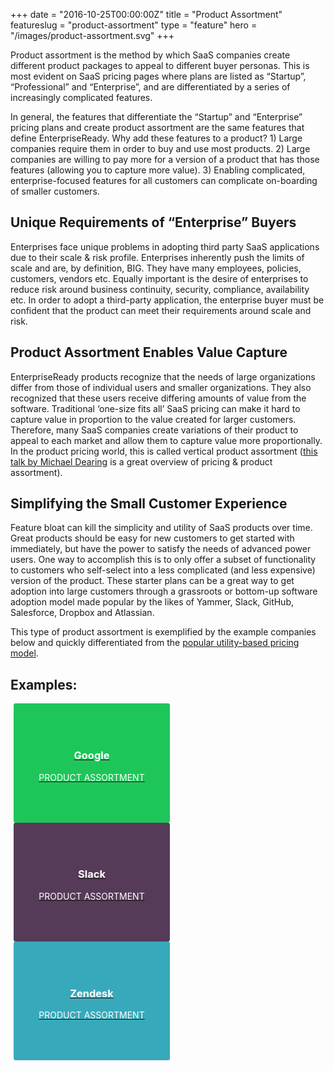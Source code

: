 +++
date = "2016-10-25T00:00:00Z"
title = "Product Assortment"
featureslug = "product-assortment"
type = "feature"
hero = "/images/product-assortment.svg"
+++

Product assortment is the method by which SaaS companies create different product packages to appeal to different buyer personas. This is most evident on SaaS pricing pages where plans are listed as “Startup”, “Professional” and “Enterprise”, and are differentiated by a series of increasingly complicated features.

In general, the features that differentiate the “Startup” and “Enterprise” pricing plans and create product assortment are the same features that define EnterpriseReady. Why add these features to a product? 1) Large companies require them in order to buy and use most products. 2) Large companies are willing to pay more for a version of a product that has those features (allowing you to capture more value). 3) Enabling complicated, enterprise-focused features for all customers can complicate on-boarding of smaller customers.

## Unique Requirements of “Enterprise” Buyers
Enterprises face unique problems in adopting third party SaaS applications due to their scale & risk profile. Enterprises inherently push the limits of scale and are, by definition, BIG. They have many employees, policies, customers, vendors etc. Equally important is the desire of enterprises to reduce risk around business continuity, security, compliance, availability etc. In order to adopt a third-party application, the enterprise buyer must be confident that the product can meet their requirements around scale and risk.

## Product Assortment Enables Value Capture
EnterpriseReady products recognize that the needs of large organizations differ from those of individual users and smaller organizations. They also recognized that these users receive differing amounts of value from the software. Traditional ‘one-size fits all’ SaaS pricing can make it hard to capture value in proportion to the value created for larger customers. Therefore, many SaaS companies create variations of their product to appeal to each market and allow them to capture value more proportionally. In the product pricing world, this is called vertical product assortment ([this talk by Michael Dearing](http://www.heavybit.com/library/video/harrison-metals-michael-dearing-on-pricing/) is a great overview of pricing & product assortment).

## Simplifying the Small Customer Experience
Feature bloat can kill the simplicity and utility of SaaS products over time. Great products should be easy for new customers to get started with immediately, but have the power to satisfy the needs of advanced power users. One way to accomplish this is to only offer a subset of functionality to customers who self-select into a less complicated (and less expensive) version of the product. These starter plans can be a great way to get adoption into large customers through a grassroots or bottom-up software adoption model made popular by the likes of Yammer, Slack, GitHub, Salesforce, Dropbox and Atlassian.

This type of product assortment is exemplified by the example companies below and quickly differentiated from the [popular utility-based pricing model](/blog/utility-pricing).

## Examples:


<a href="/google/product-assortment"><div style="background-color:#1EC659;width:250px;padding:50px 0px;border-radius:3px;float:left;margin:0px 5px;">
  <h3 align="center" style="color:white">Google</h3>
  <p align="center" style="text-transform:uppercase;color:white;font-weight400">Product Assortment</p>
</div></a>

<a href="/slack/product-assortment"><div style="background-color:#563B58;width:250px;padding:50px 0px;border-radius:3px;float:left;margin:0px 5px;">
  <h3 align="center" style="color:white">Slack</h3>
  <p align="center" style="text-transform:uppercase;color:white;font-weight400">Product Assortment</p>
</div></a>

<a href="/zendesk/product-assortment"><div style="background-color:#38A9BA;width:250px;padding:50px 0px;border-radius:3px;float:left;margin:0px 5px;">
  <h3 align="center" style="color:white">Zendesk</h3>
  <p align="center" style="text-transform:uppercase;color:white;font-weight400">Product Assortment</p>
</div></a>
